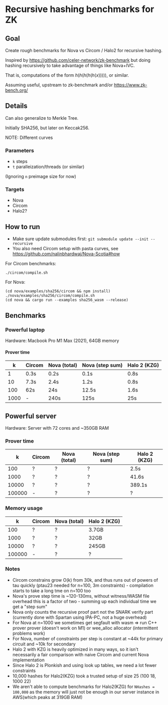 # Recursive hashing benchmarks for ZK

## Goal

Create rough benchmarks for Nova vs Circom / Halo2 for recursive hashing.

Inspired by https://github.com/celer-network/zk-benchmark but doing hashing
recursively to take advantage of things like Nova+IVC.

That is, computations of the form $h(h(h(h(h(x)))))$, or similar.

Assuming useful, upstream to zk-benchmark and/or https://www.zk-bench.org/

## Details

Can also generalize to Merkle Tree.

Initially SHA256, but later on Keccak256.

NOTE: Different curves

### Parameters

- `k` steps
- `t` paralleization/threads (or similar)

(Ignoring `n` preimage size for now)

### Targets

- Nova
- Circom
- Halo2?

## How to run

- Make sure update submodules first: `git submodule update --init --recursive`
- You also need Circom setup with pasta curves, see https://github.com/nalinbhardwaj/Nova-Scotia#how

For Circom benchmarks:

`./circom/compile.sh`

For Nova:

```
(cd nova/examples/sha256/circom && npm install)
./nova/examples/sha256/circom/compile.sh
(cd nova && cargo run --examples sha256_wasm --release)
```

## Benchmarks

### Powerful laptop

Hardware: Macbook Pro M1 Max (2021), 64GB memory

#### Prover time

| k     | Circom | Nova (total) | Nova (step sum) | Halo 2 (KZG) |
|-------|--------|--------------|-----------------|--------------|
| 1     | 0.3s   | 0.2s         | 0.1s            | 0.8s         |
| 10    | 7.3s   | 2.4s         | 1.2s            | 0.8s         |
| 100   | 62s    | 24s          | 12.5s           | 1.6s         |
| 1000  | -      | 240s         | 125s            | 25s          |

## Powerful server

Hardware: Server with 72 cores and ~350GB RAM

### Prover time

| k       | Circom | Nova (total) | Nova (step sum) | Halo 2 (KZG) |
|---------|--------|--------------|-----------------|--------------|
| 100     | ?      | ?            | ?            | 2.5s         |
| 1000    | ?      | ?            | ?            | 41.6s          |
| 10000   | ?      | ?            | ?            | 389.1s          |
| 100000  | -      | ?            | ?            | ?          |


### Memory usage

| k       | Circom | Nova (total) | Halo 2 (KZG) |
|---------|--------|--------------|--------------|
| 100     | ?      | ?            | 3.7GB        |
| 1000    | ?      | ?            | 32GB         |
| 10000   | ?      | ?            | 245GB        |
| 100000  | -      | ?            | ?            |


### Notes

- Circom constrains grow O(k) from 30k, and thus runs out of powers of tau quickly (ptau23 needed for n=100, 3m constraints) - compilation starts to take a long tme on n=100 too
- Nova's prove step time is ~120-130ms, without witness/WASM file overhead this is a factor of two - summing up each individual time we get a "step sum"
- Nova only counts the recursive proof part not the SNARK verify part (currently done with Spartan using IPA-PC, not a huge overhead)
- For Nova at n=1000 we sometimes get segfault with wasm => run C++ prover prover (doesn't work on M1) or wee_alloc allocator (intermittent problems work)
- For Nova, number of constraints per step is constant at ~44k for primary circuit and ~10k for secondary
- Halo 2 with KZG is heavily optimized in many ways, so it isn't necessarily a fair comparison with naive Circom and current Nova implementation
- Since Halo 2 is Plonkish and using look up tables, we need a lot fewer constraints
- 10,000 hashes for Halo2(KZG) took a trusted setup of size 25 (100 18, 1000 22)
- We aren't able to compute benchmarks for Halo2(KZG) for `NHashes = 100,000` as the memory will just not be enough in our server instance in AWS(which peaks at 319GB RAM)
